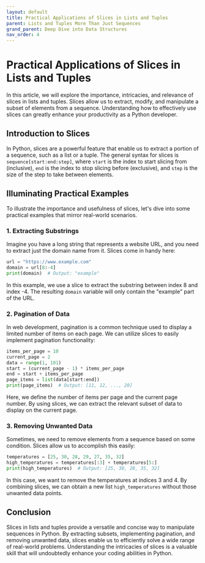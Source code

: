 ```yaml
---
layout: default
title: Practical Applications of Slices in Lists and Tuples
parent: Lists and Tuples More Than Just Sequences
grand_parent: Deep Dive into Data Structures
nav_order: 4
---
```

# Practical Applications of Slices in Lists and Tuples

In this article, we will explore the importance, intricacies, and relevance of slices in lists and tuples. Slices allow us to extract, modify, and manipulate a subset of elements from a sequence. Understanding how to effectively use slices can greatly enhance your productivity as a Python developer.

## Introduction to Slices

In Python, slices are a powerful feature that enable us to extract a portion of a sequence, such as a list or a tuple. The general syntax for slices is `sequence[start:end:step]`, where `start` is the index to start slicing from (inclusive), `end` is the index to stop slicing before (exclusive), and `step` is the size of the step to take between elements.

## Illuminating Practical Examples

To illustrate the importance and usefulness of slices, let's dive into some practical examples that mirror real-world scenarios.

### 1. Extracting Substrings

Imagine you have a long string that represents a website URL, and you need to extract just the domain name from it. Slices come in handy here:

```python
url = "https://www.example.com"
domain = url[8:-4]
print(domain)  # Output: "example"
```

In this example, we use a slice to extract the substring between index 8 and index -4. The resulting `domain` variable will only contain the "example" part of the URL.

### 2. Pagination of Data

In web development, pagination is a common technique used to display a limited number of items on each page. We can utilize slices to easily implement pagination functionality:

```python
items_per_page = 10
current_page = 2
data = range(1, 101)
start = (current_page - 1) * items_per_page
end = start + items_per_page
page_items = list(data[start:end])
print(page_items)  # Output: [11, 12, ..., 20]
```

Here, we define the number of items per page and the current page number. By using slices, we can extract the relevant subset of data to display on the current page.

### 3. Removing Unwanted Data

Sometimes, we need to remove elements from a sequence based on some condition. Slices allow us to accomplish this easily:

```python
temperatures = [25, 30, 28, 29, 27, 35, 32]
high_temperatures = temperatures[:3] + temperatures[5:]
print(high_temperatures)  # Output: [25, 30, 28, 35, 32]
```

In this case, we want to remove the temperatures at indices 3 and 4. By combining slices, we can obtain a new list `high_temperatures` without those unwanted data points.

## Conclusion

Slices in lists and tuples provide a versatile and concise way to manipulate sequences in Python. By extracting subsets, implementing pagination, and removing unwanted data, slices enable us to efficiently solve a wide range of real-world problems. Understanding the intricacies of slices is a valuable skill that will undoubtedly enhance your coding abilities in Python.